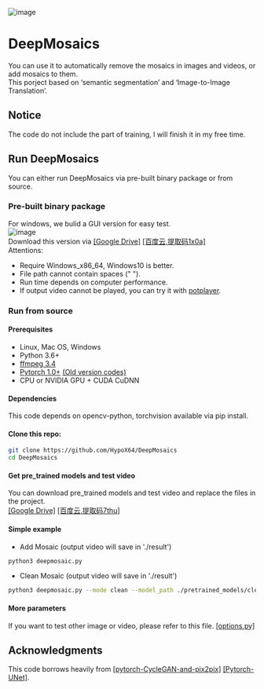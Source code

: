![image](https://github.com/HypoX64/DeepMosaics/blob/master/imgs/hand.gif)
# DeepMosaics
You can use it to automatically remove the mosaics in images and videos, or add mosaics to them.<br>
This porject based on ‘semantic segmentation’ and ‘Image-to-Image Translation’.
<br>

## Notice
The code do not include the part of training, I will finish it in my free time.
<br>

## Run DeepMosaics
You can either run DeepMosaics via pre-built binary package or from source.<br>

### Pre-built binary package
For windows, we bulid a GUI version for easy test.<br>
![image](https://github.com/HypoX64/DeepMosaics/blob/master/imgs/exe_GUI.png)<br>
Download this version via [[Google Drive]](https://drive.google.com/open?id=1LTERcN33McoiztYEwBxMuRjjgxh4DEPs)  [[百度云,提取码1x0a]](https://pan.baidu.com/s/10rN3U3zd5TmfGpO_PEShqQ) <br>
Attentions:<br>

- Require Windows_x86_64, Windows10 is better.<br>
- File path cannot contain spaces (" ").<br>
- Run time depends on computer performance.<br>
- If output video cannot be played, you can try it with [potplayer](https://daumpotplayer.com/download/).<br>

### Run from source
#### Prerequisites
- Linux, Mac OS, Windows
- Python 3.6+
- [ffmpeg 3.4](http://ffmpeg.org/)
- [Pytorch 1.0+](https://pytorch.org/)  [(Old version codes)](https://github.com/HypoX64/DeepMosaics/tree/Pytorch0.4)
- CPU or NVIDIA GPU + CUDA CuDNN<br>
#### Dependencies
This code depends on opencv-python, torchvision available via pip install.
#### Clone this repo:
```bash
git clone https://github.com/HypoX64/DeepMosaics
cd DeepMosaics
```
#### Get pre_trained models and test video
You can download pre_trained models and test video and replace the files in the project.<br>
[[Google Drive]](https://drive.google.com/open?id=10nARsiZoZGcaKw40nQu9fJuRp1oeabPs)   [[百度云,提取码7thu]](https://pan.baidu.com/s/1IG4bdIiIC9PH9-oEyae5Sg) 

#### Simple example
* Add Mosaic (output video will save in './result')
```bash
python3 deepmosaic.py
```
* Clean Mosaic (output video will save in './result')
```bash
python3 deepmosaic.py --mode clean --model_path ./pretrained_models/clean_hands_unet_128.pth --media_path ./result/hands_test_AddMosaic.mp4
```
#### More parameters
If you want to test other image or video, please refer to this file.
[[options.py]](https://github.com/HypoX64/DeepMosaics/blob/master/options.py) 
<br>

## Acknowledgments
This code borrows heavily from [[pytorch-CycleGAN-and-pix2pix]](https://github.com/junyanz/pytorch-CycleGAN-and-pix2pix) [[Pytorch-UNet]](https://github.com/milesial/Pytorch-UNet).
